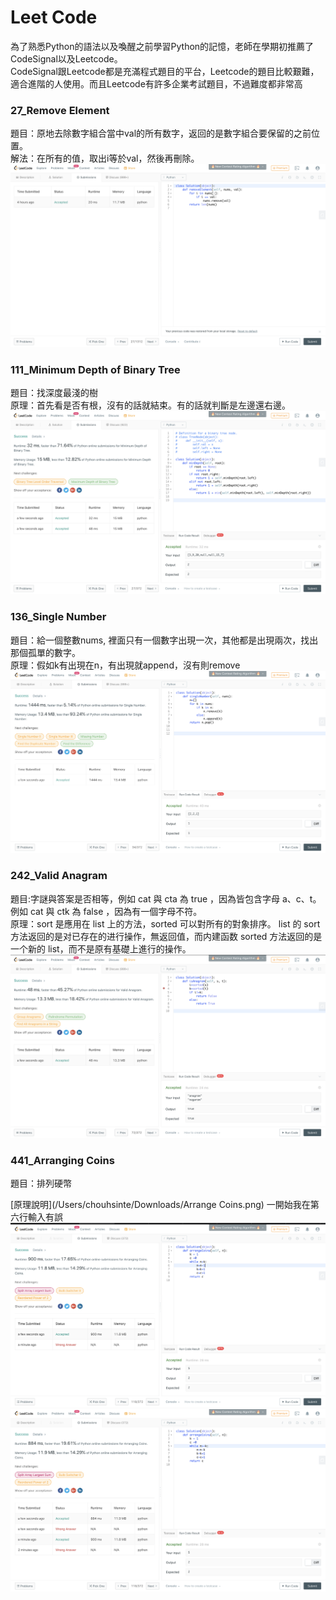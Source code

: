 # Leet Code</br>
為了熟悉Python的語法以及喚醒之前學習Python的記憶，老師在學期初推薦了CodeSignal以及Leetcode。</br>
CodeSignal跟Leetcode都是充滿程式題目的平台，Leetcode的題目比較艱難，適合進階的人使用。而且Leetcode有許多企業考試題目，不過難度都非常高</br>
### 27_Remove Element</br>
題目：原地去除數字組合當中val的所有数字，返回的是數字組合要保留的之前位置。</br>
解法：在所有的值，取出i等於val，然後再刪除。
![](https://github.com/ChouHsinTe1010/DSA2019/blob/master/picture/27%23_Remove%20Element_06170145.png)
### 111_Minimum Depth of Binary Tree</br>
題目：找深度最淺的樹</br>
原理：首先看是否有根，沒有的話就結束。有的話就判斷是左邊還右邊。
![](https://github.com/ChouHsinTe1010/DSA2019/blob/master/picture/111%23_Minimum%20Depth%20of%20Binary%20Tree_06170145.png)
### 136_Single Number</br>
題目：給一個整數nums, 裡面只有一個數字出現一次，其他都是出現兩次，找出那個孤單的數字。</br>
原理：假如k有出現在n，有出現就append，沒有則remove
![](https://github.com/ChouHsinTe1010/DSA2019/blob/master/picture/136%23_Single%20Number_06170145.png)
### 242_Valid Anagram</br>
題目:字謎與答案是否相等，例如 cat 與 cta 為 true ，因為皆包含字母 a、c、t。例如 cat 與 ctk 為 false ，因為有一個字母不符。</br>
原理：sort 是應用在 list 上的方法，sorted 可以對所有的對象排序。
list 的 sort 方法返回的是对已存在的进行操作，無返回值，而内建函数 sorted 方法返回的是一个新的 list，而不是原有基礎上進行的操作。
![](https://github.com/ChouHsinTe1010/DSA2019/blob/master/picture/242%23_Valid%20Anagram_06170145.png)
### 441_Arranging Coins</br>
題目：排列硬幣</br>

[原理說明](/Users/chouhsinte/Downloads/Arrange Coins.png)
一開始我在第六行輸入有誤
![](https://github.com/ChouHsinTe1010/DSA2019/blob/master/picture/441%23_Arranging%20Coins_06170145-1.png)
![](https://github.com/ChouHsinTe1010/DSA2019/blob/master/picture/441%23_Arranging%20Coins_06170145.png)
